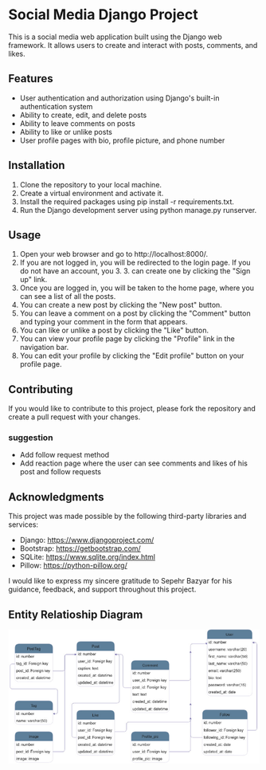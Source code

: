# Social Media Django Project

This is a social media web application built using the Django web framework. It allows users to create and interact with posts, comments, and likes.

## Features

- User authentication and authorization using Django's built-in authentication system
- Ability to create, edit, and delete posts
- Ability to leave comments on posts
- Ability to like or unlike posts
- User profile pages with bio, profile picture, and phone number

## Installation

1. Clone the repository to your local machine.
2. Create a virtual environment and activate it.
3. Install the required packages using pip install -r requirements.txt.
4. Run the Django development server using python manage.py runserver.

## Usage

1. Open your web browser and go to http://localhost:8000/.
2. If you are not logged in, you will be redirected to the login page. If you do not have an account, you 3. 3. can create one by clicking the "Sign up" link.
4. Once you are logged in, you will be taken to the home page, where you can see a list of all the posts.
5. You can create a new post by clicking the "New post" button.
6. You can leave a comment on a post by clicking the "Comment" button and typing your comment in the form that appears.
7. You can like or unlike a post by clicking the "Like" button.
8. You can view your profile page by clicking the "Profile" link in the navigation bar.
9. You can edit your profile by clicking the "Edit profile" button on your profile page.

## Contributing
If you would like to contribute to this project, please fork the repository and create a pull request with your changes.

### suggestion
- Add follow request method
- Add reaction page where the user can see comments and likes of his post and follow requests

## Acknowledgments
This project was made possible by the following third-party libraries and services:

- Django: https://www.djangoproject.com/
- Bootstrap: https://getbootstrap.com/
- SQLite: https://www.sqlite.org/index.html
- Pillow: https://python-pillow.org/

I would like to express my sincere gratitude to Sepehr Bazyar for his guidance, feedback, and support throughout this project.

## Entity Relatioship Diagram

![ER Diagram](/assets/ERD.jpg?raw=true "ERD")